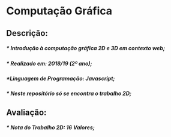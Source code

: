 # Computação Gráfica 

## Descrição:
##### * Introdução à computação gráfica 2D e 3D em contexto web;
##### * Realizado em: 2018/19 (2º ano); 
##### *Linguagem de Programação: Javascript;
##### * Neste repositório só se encontra o trabalho 2D; 

## Avaliação:
##### * Nota do Trabalho 2D: 16 Valores;